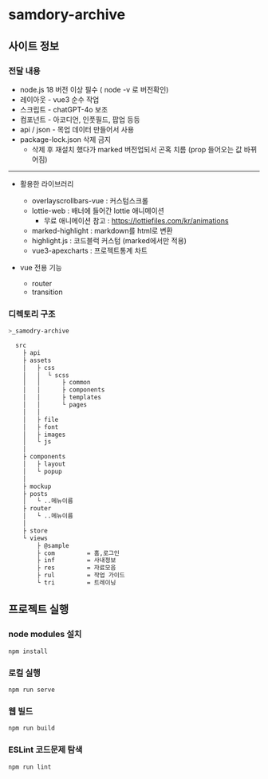 # samdory-archive

## 사이트 정보

### 전달 내용
* node.js 18 버전 이상 필수 ( node -v 로 버전확인)
* 레이아웃 - vue3 순수 작업
* 스크립트 - chatGPT-4o 보조
* 컴포넌트 - 아코디언, 인풋필드, 팝업 등등
* api / json - 목업 데이터 만들어서 사용
* package-lock.json 삭제 금지
    - 삭제 후 재설치 했다가  marked 버전업되서 곤혹 치름 (prop 들어오는 값 바뀌어짐)

---

* 활용한 라이브러리
    - overlayscrollbars-vue : 커스텀스크롤
    - lottie-web : 배너에 들어간 lottie 애니메이션 
        - 무료 애니메이션 참고 : https://lottiefiles.com/kr/animations
    - marked-highlight : markdown를 html로 변환
    - highlight.js : 코드블럭 커스텀 (marked에서만 적용)
    - vue3-apexcharts : 프로젝트통계 차트

* vue 전용 기능
    - router
    - transition

### 디렉토리 구조
```bash
>_samodry-archive

  src   
    ├ api
    ├ assets         
    │   ├ css         
    │   │  └ scss
    │   │      ├ common              
    │   │      ├ components      
    │   │      ├ templates      
    │   │      └ pages
    │   │           
    │   ├ file    
    │   ├ font        
    │   ├ images       
    │   └ js          
    │ 
    ├ components
    │   ├ layout
    │   └ popup
    │ 
    ├ mockup  
    ├ posts
    │   └ ..메뉴이름
    ├ router 
    │   └ ..메뉴이름
    │ 
    ├ store
    └ views     
        ├ @sample
        ├ com         = 홈,로그인
        ├ inf         = 사내정보
        ├ res         = 자료모음
        ├ rul         = 작업 가이드
        └ tri         = 트레이닝
```

## 프로젝트 실행

### node modules 설치
```node
npm install
```

### 로컬 실행
```node
npm run serve
```

### 웹 빌드
```node
npm run build
```

### ESLint 코드문제 탐색
```node
npm run lint
```
